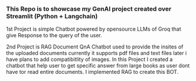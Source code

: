 ### This Repo is to showcase my GenAI project created over Streamlit (Python + Langchain)
1st Project is simple Chatbot powered by opensource LLMs of Groq that give Response to the query of the user.

2nd Project is RAG Document QnA Chatbot used to provide the insites of the uploaded documents currently it supports pdf files and text files later i have plans to add compatibitlity of images. In this Project I created a chatbot that help user to get specific answer from large books as user dont have tor read entire documents. I implemented RAG to create this BOT.
